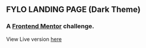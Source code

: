## FYLO LANDING PAGE (Dark Theme)

### A [Frontend Mentor](https://www.frontendmentor.io) challenge.

View Live version [here](https://mrphemi.github.io/fylo_landing_page_dark_theme)
